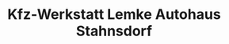 ---
title: "Kfz-Werkstatt Lemke Autohaus Stahnsdorf"
url: /stahnsdorf/kfz-werkstatt-lemke-autohaus-stahnsdorf/
shop: Autowerkstatt
---
